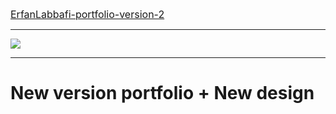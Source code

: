 <a style=" font-size:16px" href="https://github.com/Erfanlab/ErfanLabbafi-portfolio-version-2/tree/main
">ErfanLabbafi-portfolio-version-2
</a>
<hr>
<img src="https://github.com/Erfanlab/ErfanLabbafi-portfolio-version-2/blob/main/assest/src/images/Cover.png?raw=true">
<hr>
<h1>

New version portfolio + New design
  
</h1>
